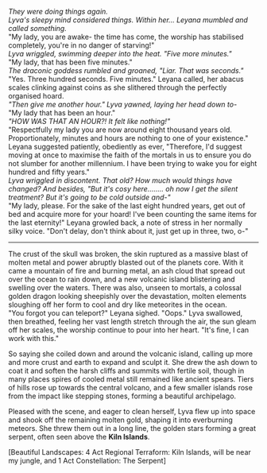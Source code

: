 *They were doing things again.    
Lyva's sleepy mind considered things. Within her... Leyana mumbled and called something.*        
"My lady, you are awake- the time has come, the worship has stabilised completely, you're in no danger of starving!"     
*Lyva wriggled, swimming deeper into the heat. "Five more minutes."*         
"My lady, that has been five minutes."    
*The draconic goddess rumbled and groaned, "Liar. That was seconds."*     
"Yes. Three hundred seconds. Five minutes." Leyana called, her abacus scales clinking against coins as she slithered through the perfectly organised hoard.     
*"Then give me another hour." Lyva yawned, laying her head down to-*     
"My lady that has been an hour."    
*"HOW WAS THAT AN HOUR?! It felt like nothing!"*     
"Respectfully my lady you are now around eight thousand years old. Proportionately, minutes and hours are nothing to one of your existence." Leyana suggested patiently, obediently as ever, "Therefore, I'd suggest moving at once to maximise the faith of the mortals in us to ensure you do not slumber for another millennium. I have been trying to wake you for eight hundred and fifty years."     
*Lyva wriggled in discontent. That old? How much would things have changed? And besides, "But it's cosy here........ oh now I get the silent treatment? But it's going to be cold outside and-"*    
"My lady, please. For the sake of the last eight hundred years, get out of bed and acquire more for your hoard! I've been counting the same items for the last eternity!" Leyana growled back, a note of stress in her normally silky voice. "Don't delay, don't think about it, just get up in three, two, o-"      

-------------------------------    

The crust of the skull was broken, the skin ruptured as a massive blast of molten metal and power abruptly blasted out of the planets core. With it came a mountain of fire and burning metal, an ash cloud that spread out over the ocean to rain down, and a new volcanic island blistering and swelling over the waters. There was also, unseen to mortals, a colossal golden dragon looking sheepishly over the devastation, molten elements sloughing off her form to cool and dry like meteorites in the ocean.    
"You forgot you can teleport?" Leyana sighed.
"Oops." Lyva swallowed, then breathed, feeling her vast length stretch through the air, the sun gleam off her scales, the worship continue to pour into her heart. "It's fine, I can work with this."     

So saying she coiled down and around the volcanic island, calling up more and more crust and earth to expand and sculpt it. She drew the ash down to coat it and soften the harsh cliffs and summits with fertile soil, though in many places spires of cooled metal still remained like ancient spears. Tiers of hills rose up towards the central volcano, and a few smaller islands rose from the impact like stepping stones, forming a beautiful archipelago.     

Pleased with the scene, and eager to clean herself, Lyva flew up into space and shook off the remaining molten gold, shaping it into everburning meteors. She threw them out in a long line, the golden stars forming a great serpent, often seen above the **Kiln Islands**.       

[Beautiful Landscapes: 4 Act Regional Terraform: Kiln Islands, will be near my jungle, and 1 Act Constellation: The Serpent]